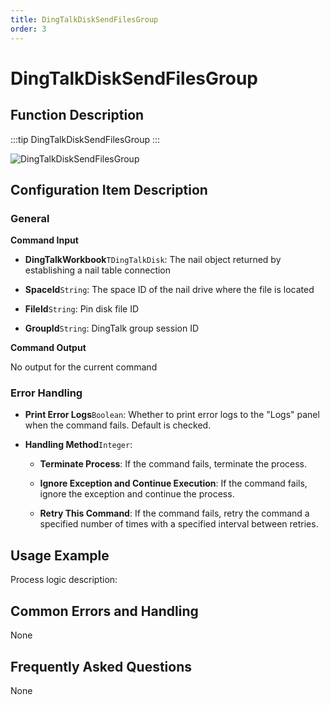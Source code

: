 ```yaml
---
title: DingTalkDiskSendFilesGroup
order: 3
---
```


# DingTalkDiskSendFilesGroup

## Function Description

:::tip 
DingTalkDiskSendFilesGroup
:::

![DingTalkDiskSendFilesGroup](../../../../assets/DingTalkDiskSendFilesGroup_command.png)

## Configuration Item Description

### General

**Command Input**

- **DingTalkWorkbook**`TDingTalkDisk`: The nail object returned by establishing a nail table connection

- **SpaceId**`String`: The space ID of the nail drive where the file is located

- **FileId**`String`: Pin disk file ID

- **GroupId**`String`: DingTalk group session ID


**Command Output**

No output for the current command

### Error Handling

- **Print Error Logs**`Boolean`: Whether to print error logs to the "Logs" panel when the command fails. Default is checked. 

- **Handling Method**`Integer`:

    - **Terminate Process**: If the command fails, terminate the process.

    - **Ignore Exception and Continue Execution**: If the command fails, ignore the exception and continue the process.

    - **Retry This Command**: If the command fails, retry the command a specified number of times with a specified interval between retries.

## Usage Example

Process logic description:

## Common Errors and Handling

None

## Frequently Asked Questions

None

